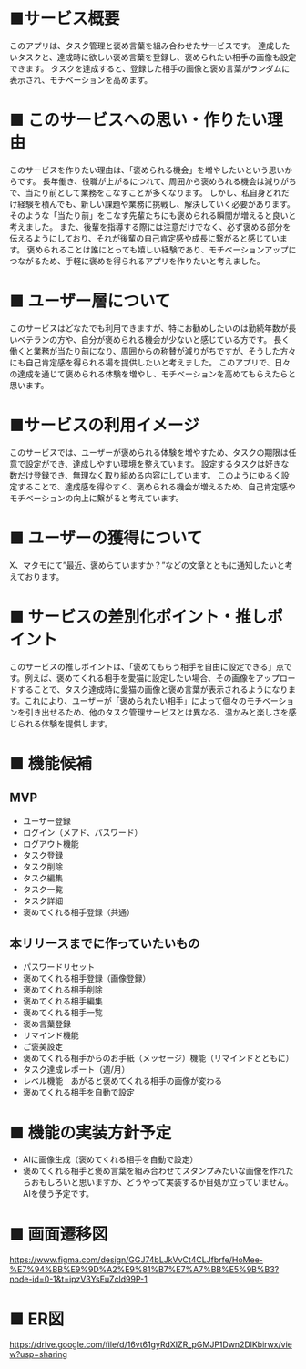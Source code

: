 # ■サービス概要

このアプリは、タスク管理と褒め言葉を組み合わせたサービスです。
達成したいタスクと、達成時に欲しい褒め言葉を登録し、褒められたい相手の画像も設定できます。
タスクを達成すると、登録した相手の画像と褒め言葉がランダムに表示され、モチベーションを高めます。


# ■ このサービスへの思い・作りたい理由

このサービスを作りたい理由は、「褒められる機会」を増やしたいという思いからです。
長年働き、役職が上がるにつれて、周囲から褒められる機会は減りがちで、当たり前として業務をこなすことが多くなります。
しかし、私自身どれだけ経験を積んでも、新しい課題や業務に挑戦し、解決していく必要があります。
そのような「当たり前」をこなす先輩たちにも褒められる瞬間が増えると良いと考えました。
また、後輩を指導する際には注意だけでなく、必ず褒める部分を伝えるようにしており、それが後輩の自己肯定感や成長に繋がると感じています。
褒められることは誰にとっても嬉しい経験であり、モチベーションアップにつながるため、手軽に褒めを得られるアプリを作りたいと考えました。

# ■ ユーザー層について

このサービスはどなたでも利用できますが、特にお勧めしたいのは勤続年数が長いベテランの方や、自分が褒められる機会が少ないと感じている方です。
長く働くと業務が当たり前になり、周囲からの称賛が減りがちですが、そうした方々にも自己肯定感を得られる場を提供したいと考えました。
このアプリで、日々の達成を通じて褒められる体験を増やし、モチベーションを高めてもらえたらと思います。

# ■サービスの利用イメージ

このサービスでは、ユーザーが褒められる体験を増やすため、タスクの期限は任意で設定ができ、達成しやすい環境を整えています。
設定するタスクは好きな数だけ登録でき、無理なく取り組める内容にしています。
このようにゆるく設定することで、達成感を得やすく、褒められる機会が増えるため、自己肯定感やモチベーションの向上に繋がると考えています。

# ■ ユーザーの獲得について

X、マタモにて”最近、褒めらていますか？”などの文章とともに通知したいと考えております。

# ■ サービスの差別化ポイント・推しポイント

このサービスの推しポイントは、「褒めてもらう相手を自由に設定できる」点です。例えば、褒めてくれる相手を愛猫に設定したい場合、その画像をアップロードすることで、タスク達成時に愛猫の画像と褒め言葉が表示されるようになります。これにより、ユーザーが「褒められたい相手」によって個々のモチベーションを引き出せるため、他のタスク管理サービスとは異なる、温かみと楽しさを感じられる体験を提供します。


# ■ 機能候補
## MVP
- ユーザー登録
- ログイン（メアド、パスワード）
- ログアウト機能
- タスク登録
- タスク削除
- タスク編集
- タスク一覧
- タスク詳細
- 褒めてくれる相手登録（共通）

## 本リリースまでに作っていたいもの
- パスワードリセット
- 褒めてくれる相手登録（画像登録）
- 褒めてくれる相手削除
- 褒めてくれる相手編集
- 褒めてくれる相手一覧
- 褒め言葉登録
- リマインド機能
- ご褒美設定
- 褒めてくれる相手からのお手紙（メッセージ）機能（リマインドとともに）
- タスク達成レポート（週/月）
- レベル機能　あがると褒めてくれる相手の画像が変わる
- 褒めてくれる相手を自動で設定

# ■ 機能の実装方針予定

- AIに画像生成（褒めてくれる相手を自動で設定）
- 褒めてくれる相手と褒め言葉を組み合わせてスタンプみたいな画像を作れたらおもしろいと思いますが、どうやって実装するか目処が立っていません。AIを使う予定です。

# ■ 画面遷移図
https://www.figma.com/design/GGJ74bLJkVvCt4CLJfbrfe/HoMee-%E7%94%BB%E9%9D%A2%E9%81%B7%E7%A7%BB%E5%9B%B3?node-id=0-1&t=ipzV3YsEuZcld99P-1

# ■ ER図
https://drive.google.com/file/d/16vt61gyRdXIZR_pGMJP1Dwn2DlKbirwx/view?usp=sharing

